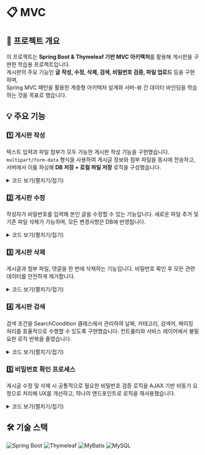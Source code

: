 # 📋 MVC

## 📝 프로젝트 개요

이 프로젝트는 **Spring Boot & Thymeleaf 기반 MVC 아키텍처**를 활용해 게시판을 구현한 학습용 프로젝트입니다.  
게시판의 주요 기능인 **글 작성, 수정, 삭제, 검색, 비밀번호 검증, 파일 업로드** 등을 구현하며,  
Spring MVC 패턴을 활용한 계층형 아키텍처 설계와 서버-뷰 간 데이터 바인딩을 학습하는 것을 목표로 했습니다.

## 💡 주요 기능

### 1️⃣ 게시판 작성

텍스트 입력과 파일 첨부가 모두 가능한 게시판 작성 기능을 구현했습니다. `multipart/form-data` 형식을 사용하여 게시글 정보와 첨부 파일을 동시에 전송하고,  
서버에서 이를 파싱해 **DB 저장 + 로컬 파일 저장** 로직을 구성했습니다.

  <details>
   <summary>코드 보기(펼치기/접기)</summary>  
  
    Controller
     
        /**
         * 게시판 등록 POST
         *
         * @param board    등록할 게시물
         * @param fileList 등록할 파일들
         * @return list
         */
        @PostMapping(value = {"/board/post"})
        public String postBoard(@ModelAttribute BoardDTO board, @RequestParam(name = "file",required = false) List<MultipartFile> fileList) throws IOException {
            // 유효성 검사
            if (!BoardValidator.validateBoardForPost(board)) {
                return "redirect:/error";
            }
    
    
            // board 저장
            Long boardId = boardService.postBoard(board);
    
            // file 저장
            if (fileList != null && !fileList.isEmpty()) {
                fileService.uploadFile(fileList, board.getBoardId());
            }
    
            return "redirect:/board/list";
        }
     
  fileService.uplodFile
    
        /**
         * File Upload
         *
         * @param fileList 저장할 파일 리스트
         * @param boardId  board PK
         */
        public void uploadFile(List<MultipartFile> fileList, Long boardId) throws IOException {
            for (MultipartFile multipartFile : fileList) {
                if (!multipartFile.isEmpty()) {
                    // File DTO 생성
                    FileDTO file = FileDTO.builder()
                            .boardId(boardId)
                            .originalName(multipartFile.getOriginalFilename())
                            .physicalName(UUID.randomUUID().toString())
                            .filePath(REAL_PATH)
                            .extension(MultipartFileUtils.extractExtension(multipartFile.getOriginalFilename()))
                            .size(multipartFile.getSize())
                            .build();
    
                    // Server 저장
                    String filePath = REAL_PATH + file.getPhysicalName() + "." + file.getExtension();
                    File uploadedFile = new File(filePath);
                    FileUtils.copyInputStreamToFile(multipartFile.getInputStream(), uploadedFile);
    
                    // File DB Add
                    fileMapper.insertFile(file);
                }
            }
        }

     
  </details>

### 2️⃣ 게시판 수정

  작성자가 비밀번호를 입력해 본인 글을 수정할 수 있는 기능입니다.
새로운 파일 추가 및 기존 파일 삭제가 가능하며, 모든 변경사항은 DB에 반영됩니다.

  <details>
   <summary>코드 보기(펼치기/접기)</summary>
  
    Controller
     
    /**
     * 게시물 수정
     *
     * @param board            수정할 게시물
     * @param fileList         등록할 파일
     * @param deleteFileIdList 삭제할 파일 pk 리스트
     * @return list
     */
    @PostMapping(value = {"/board/edit/{boardId}"})
    public String updateBoard(@ModelAttribute BoardDTO board,
                              @PathVariable Long boardId,
                              @RequestParam(name = "newFile", required = false) List<MultipartFile> fileList,
                              @RequestParam(name = "deleteFileIdList", required = false) List<Long> deleteFileIdList) throws IOException {

        if (!BoardValidator.validateBoardForEdit(board)) {
            return "redirect:/board/list";
        }
        // 게시물 수정
        board.setBoardId(boardId);
        boardService.editBoard(board);

        // 파일 삭제
        if (deleteFileIdList != null && !deleteFileIdList.isEmpty()) {
            deleteFileIdList.forEach(fileService::deleteById);
        }

        if (fileList != null && !fileList.isEmpty()) {
            fileService.uploadFile(fileList, board.getBoardId());
        }

        return "redirect:/board/list";
    }
    
  </details>
       
### 3️⃣ 게시판 삭제

게시글과 첨부 파일, 댓글을 한 번에 삭제하는 기능입니다.
비밀번호 확인 후 모든 관련 데이터를 안전하게 제거합니다.

  <details>
   <summary>코드 보기(펼치기/접기)</summary>
  
    Controller
     
    /**
     * 게시물 삭제
     *
     * @param boardId pathVariable
     * @return redirect /board/list
     */
    @GetMapping(value = {"/board/delete/{boardId}"})
    public String deleteBoard(@PathVariable Long boardId) {
        // 삭제
        commentService.deleteCommentListByBoardId(boardId);
        fileService.deleteFileListByBoardId(boardId);
        boardService.deleteBoard(boardId);

        return "redirect:/board/list";
    }
    
  </details>
     
  
### 4️⃣ 게시판 검색

검색 조건을 SearchCondition 클래스에서 관리하여
날짜, 카테고리, 검색어, 페이징 처리를 효율적으로 수행할 수 있도록 구현했습니다.
컨트롤러와 서비스 레이어에서 불필요한 로직 반복을 줄였습니다.

  <details>
   <summary>코드 보기(펼치기/접기)</summary>
    
    Controller
  
    
    /**
     * 게시판 - 목록 페이지
     *
     * @param model           Model
     * @param searchCondition 검색조건
     * @return list
     */
    @GetMapping(value = {"/board/list"})
    public String getBoardList(Model model, @ModelAttribute SearchCondition searchCondition) {

        // 필요한 정보들 가져오기
        List<BoardDTO> boardList = boardService.getBoardListByCondition(searchCondition);
        int boardCount = boardService.getBoardCountByCondition(searchCondition);
        List<CategoryDTO> categoryList = categoryService.getCategoryList();

        // 필요한 정보들 설정
        int totalPageNum = (int) Math.ceil((double) boardCount / (double) searchCondition.getPageSize());

        // 정보들 넘겨주기
        model.addAttribute("boardList", boardList);
        model.addAttribute("categoryList", categoryList);
        model.addAttribute("totalPageNum", totalPageNum);
        model.addAttribute("boardCount", boardCount);
        model.addAttribute("searchCondition", searchCondition);

        return "list";
    }
    
     
    SearchCondition
    
    /**
     * 검색 조건
     */
    @Getter
    @Setter
    public class SearchCondition {
        private String startDate;
        private String endDate;
        private int categoryId;
        private String searchText;
        private int pageNum;
        private int startRow;
        private int pageSize = 10;
        private Timestamp startDateTimestamp;
        private Timestamp endDateTimestamp;
    
        /**
         * 기본 검색 조건 생성자
         */
        public SearchCondition() {
            this.startDate = LocalDate.now().minusYears(1).format(DateTimeFormatter.ofPattern("yyyy-MM-dd"));
            this.endDate = LocalDate.now().format(DateTimeFormatter.ofPattern("yyyy-MM-dd"));
            this.categoryId = -1;
            this.searchText = "";
            this.pageNum = 1;
        }
    
        public Timestamp getStartDateTimestamp() {
            LocalDate localStateDate = LocalDate.parse(this.startDate);
            LocalDateTime startDate = localStateDate.atTime(LocalTime.MIN);
            return Timestamp.valueOf(startDate);
        }
    
        public Timestamp getEndDateTimestamp() {
            LocalDate localEndDate = LocalDate.parse(this.endDate);
            LocalDateTime endDate = localEndDate.atTime(LocalTime.MAX);
            return Timestamp.valueOf(endDate);
        }
    
        /**
         * OFFSET Getter
         *
         * @return offset
         */
        public int getStartRow() {
            if (pageNum == 1) {
                return 0;
            }
            return (this.pageNum - 1) * this.pageSize;
        }
    
    }
  
  </details>

### 5️⃣ 비밀번호 확인 프로세스

게시글 수정 및 삭제 시 공통적으로 필요한 비밀번호 검증 로직을
AJAX 기반 비동기 요청으로 처리해 UX를 개선하고, 하나의 엔드포인트로 로직을 재사용했습니다.

  <details>
   <summary>코드 보기(펼치기/접기)</summary>

    
  View.html
  
    $(document).ready(function () {
            $("#confirmPasswordBtn").click(function () {
                const enteredPassword = $("#passwordInput").val();
                // AJAX 요청
                $.ajax({
                    type: "POST",
                    url: "/board/passwordConfirm",
                    data: {
                        boardId: boardId,
                        enteredPassword: enteredPassword
                    },
                    success: function () {
                        if (actionType === "edit") {
                            goToEdit();
                        } else if (actionType === "delete") {
                            deleteBoard();
                        }
                    },
                    error: function () {
                        alert("비밀번호 불일치");
                    }
                });
            });
        });

     
    Controller
    
    /**
     * 비밀번호 확인
     *
     * @param boardId         pk
     * @param enteredPassword 입력한 비밀번호
     * @return ResponseEntity
     */
    @PostMapping(value = {"/board/passwordConfirm"})
    public ResponseEntity confirmPassword(@RequestParam(name = "boardId") Long boardId, @RequestParam(name = "enteredPassword") String enteredPassword) {

        // 비밀번호 불일치
        if (!boardService.findByIdAndPassword(boardId, enteredPassword)) {
            return ResponseEntity.status(HttpStatus.UNAUTHORIZED).build();
        }

        //비밀번호 일치
        return ResponseEntity.ok().build();
    }
  </details>

## 🛠 기술 스택
![Spring Boot](https://img.shields.io/badge/springboot-6DB33F?style=for-the-badge&logo=springboot&logoColor=white)
![Thymeleaf](https://img.shields.io/badge/thymeleaf-005F0F?style=for-the-badge&logo=thymeleaf&logoColor=white)
![MyBatis](https://img.shields.io/badge/MyBatis-555555?style=for-the-badge&logo=MyBatis&logoColor=white)
![MySQL](https://img.shields.io/badge/MySQL-00618A?style=for-the-badge&logo=mysql&logoColor=white)
